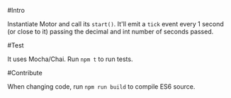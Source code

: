 #Intro

Instantiate Motor and call its `start()`.
It'll emit a `tick` event every 1 second (or close to it) passing the decimal and int number of seconds passed.

#Test

It uses Mocha/Chai. Run `npm t` to run tests.

#Contribute

When changing code, run `npm run build` to compile ES6 source.
